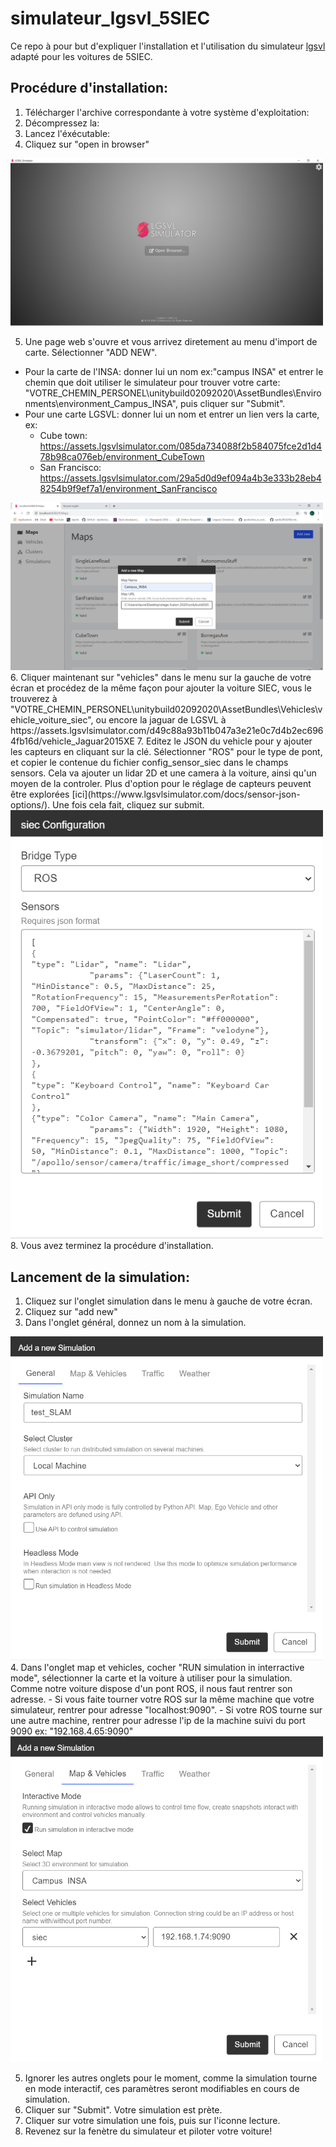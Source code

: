 # simulateur_lgsvl_5SIEC

Ce repo à pour but d'expliquer l'installation et l'utilisation du simulateur [lgsvl](https://www.lgsvlsimulator.com/docs/) adapté pour les voitures de 5SIEC.


## Procédure d'installation: 

1. Télécharger l'archive correspondante à votre système d'exploitation: 
2. Décompressez la:
3. Lancez l'éxécutable: 
4. Cliquez sur "open in browser"
<img src="images/git_start_simu.PNG" alt="alt text" width="500">

5. Une page web s'ouvre et vous arrivez diretement au menu d'import de carte. Sélectionner "ADD NEW".
 - Pour la carte de l'INSA: donner lui un nom ex:"campus INSA" et entrer le chemin que doit utiliser le simulateur pour trouver votre carte:   "VOTRE_CHEMIN_PERSONEL\unitybuild02092020\AssetBundles\Environments\environment_Campus_INSA", puis cliquer sur "Submit".
 - Pour une carte LGSVL: donner lui un nom et entrer un lien vers la carte, ex: 
   - Cube town: https://assets.lgsvlsimulator.com/085da734088f2b584075fce2d1d478b98ca076eb/environment_CubeTown 
   - San Francisco: https://assets.lgsvlsimulator.com/29a5d0d9ef094a4b3e333b28eb48254b9f9ef7a1/environment_SanFrancisco
<img src="images/add_map.PNG" alt="alt text" width="500">
6. Cliquer maintenant sur "vehicles" dans le menu sur la gauche de votre écran et procédez de la même façon pour ajouter la voiture SIEC, vous le trouverez à "VOTRE_CHEMIN_PERSONEL\unitybuild02092020\AssetBundles\Vehicles\vehicle_voiture_siec", ou encore la jaguar de LGSVL à https://assets.lgsvlsimulator.com/d49c88a93b11b047a3e21e0c7d4b2ec6964fb16d/vehicle_Jaguar2015XE
7. Editez le JSON du vehicle pour y ajouter les capteurs en cliquant sur la clé. Sélectionner "ROS" pour le type de pont, et copier le contenue du fichier config_sensor_siec dans le champs sensors. Cela va ajouter un lidar 2D et une camera à la voiture, ainsi qu'un moyen de la controler. Plus d'option pour le réglage de capteurs peuvent être explorées [ici](https://www.lgsvlsimulator.com/docs/sensor-json-options/). Une fois cela fait, cliquez sur submit.
<img src="images/add_veh.PNG" alt="alt text" width="500">
8. Vous avez terminez la procédure d'installation.

## Lancement de la simulation: 

1. Cliquez sur l'onglet simulation dans le menu à gauche de votre écran.
2. Cliquez sur "add new"
3. Dans l'onglet général, donnez un nom à la simulation.
<img src="images/simu_gene.PNG" alt="alt text" width="500">
4. Dans l'onglet map et vehicles, cocher "RUN simulation in interractive mode", sélectionner la carte et la voiture à utiliser pour la simulation. Comme notre voiture dispose d'un pont ROS, il nous faut rentrer son adresse.
 - Si vous faite tourner votre ROS sur la même machine que votre simulateur, rentrer pour adresse "localhost:9090".
 - Si votre ROS tourne sur une autre machine, rentrer pour adresse l'ip de la machine suivi du port 9090 ex: "192.168.4.65:9090"
<img src="images/simu_map.PNG" alt="alt text" width="500">

5. Ignorer les autres onglets pour le moment, comme la simulation tourne en mode interactif, ces paramètres seront modifiables en cours de simulation.
6. Cliquer sur "Submit". Votre simulation est prète.
7. Cliquer sur votre simulation une fois, puis sur l'iconne lecture. 
8. Revenez sur la fenètre du simulateur et piloter votre voiture!



